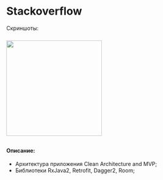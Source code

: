 # Stackoverflow

Скриншоты:

<table>
<img src="https://user-images.githubusercontent.com/35770289/54491448-b5616580-48cf-11e9-90dc-cd92f45f8a3b.jpg" width="250" align="left" vspace="10">
</table>

#### Описание:
 - Архитектура приложения Clean Architecture and MVP;     
 - Библиотеки RxJava2, Retrofit, Dagger2, Room;
